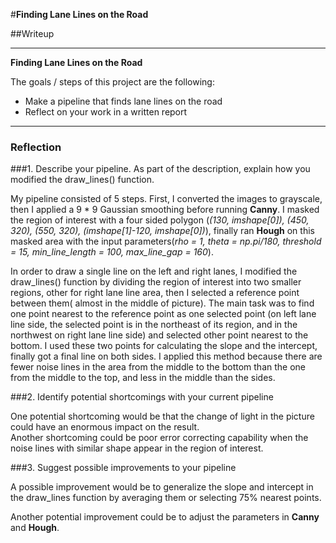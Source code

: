 #**Finding Lane Lines on the Road** 

##Writeup


---

**Finding Lane Lines on the Road**

The goals / steps of this project are the following:
* Make a pipeline that finds lane lines on the road
* Reflect on your work in a written report



---

### Reflection

###1. Describe your pipeline. As part of the description, explain how you modified the draw_lines() function.

My pipeline consisted of 5 steps. First, I converted the images to grayscale, then I applied a 9 * 9 Gaussian smoothing before running **Canny**. I masked the region of interest  with a four sided polygon (_(130, imshape[0]), (450, 320), (550, 320), (imshape[1]-120, imshape[0])_), finally ran **Hough** on this masked area with the input parameters(_rho = 1, theta = np.pi/180, threshold = 15, min_line_length = 100, max_line_gap = 160_).

In order to draw a single line on the left and right lanes, I modified the draw_lines() function by dividing the region of interest into two smaller regions, other for right lane line area, then I selected a reference point between them( almost in the middle of picture). The main task was to find one point nearest to the reference point as one selected point (on left lane line side, the selected point is in the northeast of its region, and in the northwest on right lane line side) and selected other point nearest to the bottom. I used these two points for calculating the slope and the intercept, finally got a final line on both sides. I applied this method because there are fewer noise lines in the area from the middle to the bottom than the one from the middle to the top, and less in the middle than the sides. 


###2. Identify potential shortcomings with your current pipeline


One potential shortcoming would be that the change of light in the picture could have an enormous impact on the result.  
Another shortcoming could be poor error correcting capability when the noise lines with similar shape appear in the region of interest.

###3. Suggest possible improvements to your pipeline

A possible improvement would be to generalize the slope and intercept in the draw_lines function by averaging them or selecting 75% nearest points.

Another potential improvement could be to adjust the parameters in **Canny** and **Hough**.
